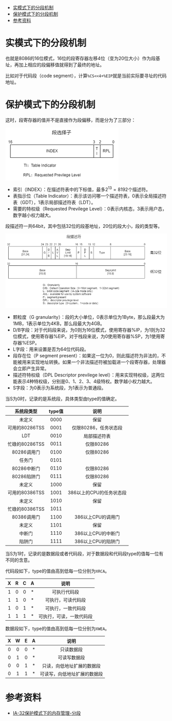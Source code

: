 - [实模式下的分段机制](#实模式下的分段机制)
- [保护模式下的分段机制](#保护模式下的分段机制)
- [参考资料](#参考资料)

# 实模式下的分段机制

也就是8086的16位模式，16位的段寄存器左移4位（变为20位大小）作为段基址，再加上相应的段偏移值就得到了最终的地址。

比如对于代码段（code segment），计算`%CS<<4+%EIP`就是当前实际要寻址的代码地址。

# 保护模式下的分段机制

这时，段寄存器的值并不是直接作为段偏移，而是分为了三部分：

![selector](selector.png)

- 索引（INDEX）：在描述符表中的下标值，最多$2^{13}=8192$个描述符。
- 表指示位（Table Indicator）：表示该访问哪一个描述符表，0表示全局描述符表（GDT），1表示局部描述符表（LDT）。
- 需要的特权级（Requested Previlege Level）：0表示内核态，3表示用户态，数字越小权力越大。

段描述符一共64bit，其中包括32位的段基地址，20位的段大小，段的类型等。

![seg-descriptor](seg-descriptor.png)

- 颗粒度（G granularity）：段的大小单位，0表示单位为1Byte，那么段最大为1MB，1表示单位为4KB，那么段最大为4GB。
- D/B字段：对于代码段来说，为0则为16位模式，使用寄存器%IP，为1则为32位模式，使用寄存器%EIP。对于栈段来说，为0使用寄存器%SP，为1使用寄存器%ESP。
- L字段：用来设置是否为64位代码段。
- 段存在位（P segment present）：如果这一位为0，则此描述符为非法的，不能被用来实现地址转换。如果一个非法描述符被加载进一个段寄存器，处理器会立即产生异常。
- 描述符特权级（DPL Descriptor previlege level）：用来实现特权级，这两位能表示4种特权级，分别是0、1、2、3、4级特权。数字越小权力越大。
- S字段：为0表示为系统段，为1表示为普通段。

当S为0时，记录的是系统段，具体类型由type的值确定。

|   系统段类型   | type值 |           说明           |
| :------------: | :----: | :----------------------: |
|     未定义     |  0000  |           保留           |
| 可用的80286TSS |  0001  |  仅限80286，任务状态段   |
|      LDT       |  0010  |       局部描述符表       |
| 忙碌的80286TSS |  0011  |        仅限80286         |
|  80286调用门   |  0100  |        仅限80286         |
|     任务门     |  0101  |                          |
|  80286中断门   |  0110  |        仅限80286         |
|  80286陷阱门   |  0111  |        仅限80286         |
|     未定义     |  1000  |           保留           |
| 可用的80386TSS |  1001  | 386以上的CPU的任务状态段 |
|     未定义     |  1010  |           保留           |
| 忙碌的80386TSS |  1011  |                          |
|  80386调用门   |  1100  |    386以上CPU的调用门    |
|     未定义     |  1101  |           保留           |
|     中断门     |  1110  |    386以上CPU的中断门    |
|     陷阱门     |  1111  |    386以上CPU的陷阱门    |

当S为1时，记录的是数据段或者代码段，对于数据段和代码段type的值每一位有不同的含意。

代码段如下，type的值由高到低每一位分别为`XRCA`。

|   X   |   R   |   C   |   A   |           说明           |
| :---: | :---: | :---: | :---: | :----------------------: |
|   1   |   0   |   0   |   *   |       可执行代码段       |
|   1   |   1   |   0   |   *   |    可执行，可读代码段    |
|   1   |   0   |   1   |   *   |    可执行，一致代码段    |
|   1   |   1   |   1   |   *   | 可执行，可读，一致代码段 |

数据段如下，type的值由高到低每一位分别为`XWEA`。

|   X   |   W   |   E   |   A   |             说明             |
| :---: | :---: | :---: | :---: | :--------------------------: |
|   0   |   0   |   0   |   *   |          只读数据段          |
|   0   |   1   |   0   |   *   |         可读写数据段         |
|   0   |   0   |   1   |   *   |  只读，向低地址扩展的数据段  |
|   0   |   1   |   1   |   *   | 可读写，向低地址扩展的数据段 |

# 参考资料

- [IA-32保护模式下的内存管理-分段](https://zhuanlan.zhihu.com/p/57143407)

